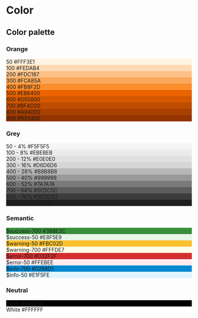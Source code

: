 # Color

## Color palette

<div class="container row color">

<section class="color-card-container col-12 col-md-6">

### Orange

<div class="color-card dark" style="background-color: #FFF3E1">
    <span>50</span>
    <span>#FFF3E1</span>
</div>
<div class="color-card dark" style="background-color: #FEDAB4">
    <span>100</span>
    <span>#FEDAB4</span>
</div>
<div class="color-card dark" style="background-color: #FDC187">
    <span>200</span>
    <span>#FDC187</span>
</div>
<div class="color-card dark" style="background-color: #FCA85A">
    <span>300</span>
    <span>#FCA85A</span>
</div>
<div class="color-card dark" style="background-color: #FB8F2D">
    <span>400</span>
    <span>#FB8F2D</span>
</div>
<div class="color-card dark" style="background-color: #EB6400">
    <span>500</span>
    <span>#EB6400</span>
</div>
<div class="color-card light" style="background-color: #D55800">
    <span>600</span>
    <span>#D55800</span>
</div>
<div class="color-card light" style="background-color: #BF4C00">
    <span>700</span>
    <span>#BF4C00</span>
</div>
<div class="color-card light" style="background-color: #A94000">
    <span>800</span>
    <span>#A94000</span>
</div>
<div class="color-card light" style="background-color: #933400">
    <span>900</span>
    <span>#933400</span>
</div>
</section>

<section class="color-card-container col-12 col-md-6">

### Grey

<div class="color-card dark" style="background-color: #F5F5F5">
    <span>50 - 4%</span>
    <span>#F5F5F5</span>
</div>
<div class="color-card dark" style="background-color: #EBEBEB">
    <span>100 - 8%</span>
    <span>#EBEBEB</span>
</div>
<div class="color-card dark" style="background-color: #E0E0E0">
    <span>200 - 12%</span>
    <span>#E0E0E0</span>
</div>
<div class="color-card dark" style="background-color: #D6D6D6">
    <span>300 - 16%</span>
    <span>#D6D6D6</span>
</div>
<div class="color-card dark" style="background-color: #B8B8B8">
    <span>400 - 28%</span>
    <span>#B8B8B8</span>
</div>
<div class="color-card dark" style="background-color: #999999">
    <span>500 - 40%</span>
    <span>#999999</span>
</div>
<div class="color-card light" style="background-color: #7A7A7A">
    <span>600 - 52%</span>
    <span>#7A7A7A</span>
</div>
<div class="color-card light" style="background-color: #5C5C5C">
    <span>700 - 64%</span>
    <span>#5C5C5C</span>
</div>
<div class="color-card light" style="background-color: #3D3D3D">
    <span>800 - 76%</span>
    <span>#3D3D3D</span>
</div>
<div class="color-card light" style="background-color: #1F1F1F">
    <span>900 - 88%</span>
    <span>#1F1F1F</span>
</div>
</section>

<section class="color-card-container col-12 col-md-6">

### Semantic

<div class="color-card light" style="background-color: #388E3C">
    <span>$success-700</span>
    <span>#388E3C</span>
</div>
<div class="color-card dark" style="background-color: #E8F5E9">
    <span>$success-50</span>
    <span>#E8F5E9</span>
</div>

<div class="color-card dark" style="background-color: #FBC02D">
    <span>$warning-50</span>
    <span>#FBC02D</span>
</div>
<div class="color-card dark" style="background-color: #FFFDE7">
    <span>$warning-700</span>
    <span>#FFFDE7</span>
</div>

<div class="color-card light" style="background-color: #D32F2F">
    <span>$error-700</span>
    <span>#D32F2F</span>
</div>
<div class="color-card dark" style="background-color: #FFEBEE">
    <span>$error-50</span>
    <span>#FFEBEE</span>
</div>

<div class="color-card light" style="background-color: #0288D1">
    <span>$info-700</span>
    <span>#0288D1</span>
</div>
<div class="color-card dark" style="background-color: #E1F5FE">
    <span>$info-50</span>
    <span>#E1F5FE</span>
</div>
</section>

<section class="color-card-container col-12 col-md-6">

### Neutral

<div class="color-card light" style="background-color: #000000">
    <span>Black</span>
    <span>#000000</span>
</div>
<div class="color-card dark" style="background-color: #FFFFFF">
    <span>White</span>
    <span>#FFFFFF</span>
</div>
</section>

</div>